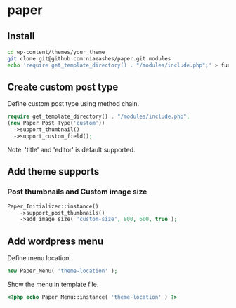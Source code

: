 # paper

## Install

```bash
cd wp-content/themes/your_theme
git clone git@github.com:niaeashes/paper.git modules
echo 'require get_template_directory() . "/modules/include.php";' > functions.php
```

## Create custom post type

Define custom post type using method chain.

```php
require get_template_directory() . "/modules/include.php";
(new Paper_Post_Type('custom'))
  ->support_thumbnail()
  ->support_custom_field();
```

Note: 'title' and 'editor' is default supported.

## Add theme supports

### Post thumbnails and Custom image size

```php
Paper_Initializer::instance()
	->support_post_thumbnails()
	->add_image_size( 'custom-size', 800, 600, true );
```

## Add wordpress menu

Define menu location.

```php
new Paper_Menu( 'theme-location' );
```

Show the menu in template file.

```php
<?php echo Paper_Menu::instance( 'theme-location' ) ?>
```